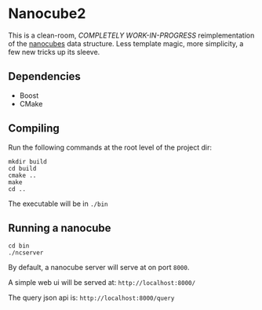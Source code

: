 # Nanocube2

This is a clean-room, *COMPLETELY WORK-IN-PROGRESS* reimplementation
of the [nanocubes](http://nanocubes.net) data structure. Less template
magic, more simplicity, a few new tricks up its sleeve.

## Dependencies

* Boost
* CMake

## Compiling

Run the following commands at the root level of the project dir:

```
mkdir build
cd build
cmake ..
make
cd ..
```
The executable will be in `./bin`

## Running a nanocube

```
cd bin
./ncserver
```

By default, a nanocube server will serve at on port `8000`.

A simple web ui will be served at: `http://localhost:8000/`

The query json api is: `http://localhost:8000/query`
